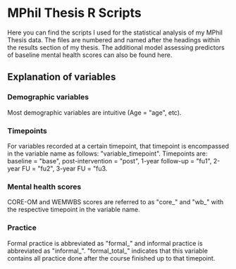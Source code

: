 # MPhil Thesis R Scripts
Here you can find the scripts I used for the statistical analysis of my MPhil Thesis data.
The files are numbered and named after the headings within the results section of my thesis.
The additional model assessing predictors of baseline mental health scores can also be found here.

## Explanation of variables
### Demographic variables
Most demographic variables are intuitive (Age = "age", etc).
### Timepoints
For variables recorded at a certain timepoint, that timepoint is encompassed in the variable name as follows: "variable_timepoint". Timepoints are: baseline = "base", post-intervention = "post", 1-year follow-up = "fu1", 2-year FU = "fu2", 3-year FU = "fu3.
### Mental health scores
CORE-OM and WEMWBS scores are referred to as "core_" and "wb_" with the respective timepoint in the variable name.
### Practice
Formal practice is abbreviated as "formal_" and informal practice is abbreviated as "informal_". "formal_total_" indicates that this variable contains all practice done after the course finished up to that timepoint.

